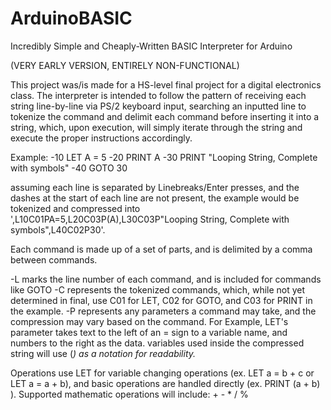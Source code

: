 # ArduinoBASIC
Incredibly Simple and Cheaply-Written BASIC Interpreter for Arduino

(VERY EARLY VERSION, ENTIRELY NON-FUNCTIONAL)

This project was/is made for a HS-level final project for a digital electronics class.
The interpreter is intended to follow the pattern of receiving each string line-by-line via PS/2 keyboard input, searching an inputted line to tokenize the command and delimit each command before inserting it into a string, which, upon execution, will simply iterate through the string and execute the proper instructions accordingly.

Example:
-10 LET A = 5
-20 PRINT A
-30 PRINT "Looping String, Complete with symbols"
-40 GOTO 30

assuming each line is separated by Linebreaks/Enter presses, and the dashes at the start of each line are not present, 
the example would be tokenized and compressed into ',L10C01PA=5,L20C03P(A),L30C03P"Looping String, Complete with symbols",L40C02P30'.

Each command is made up of a set of parts, and is delimited by a comma between commands.

-L<x> marks the line number of each command, and is included for commands like GOTO
-C<x> represents the tokenized commands, which, while not yet determined in final, use C01 for LET, C02 for GOTO, and C03 for PRINT in the example.
-P<x> represents any parameters a command may take, and the compression may vary based on the command. For Example, LET's parameter takes text to the left of an = sign to a variable name, and numbers to the right as the data.
variables used inside the compressed string will use (<var>) as a notation for readability.

Operations use LET for variable changing operations (ex. LET a = b + c or LET a = a + b), and basic operations are handled directly (ex. PRINT (a + b) ). Supported mathematic operations will include: + - * / %



